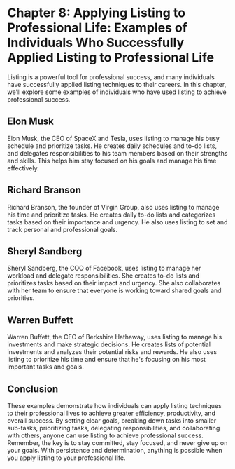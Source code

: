 Chapter 8: Applying Listing to Professional Life: Examples of Individuals Who Successfully Applied Listing to Professional Life
===============================================================================================================================

Listing is a powerful tool for professional success, and many individuals have successfully applied listing techniques to their careers. In this chapter, we'll explore some examples of individuals who have used listing to achieve professional success.

Elon Musk
---------

Elon Musk, the CEO of SpaceX and Tesla, uses listing to manage his busy schedule and prioritize tasks. He creates daily schedules and to-do lists, and delegates responsibilities to his team members based on their strengths and skills. This helps him stay focused on his goals and manage his time effectively.

Richard Branson
---------------

Richard Branson, the founder of Virgin Group, also uses listing to manage his time and prioritize tasks. He creates daily to-do lists and categorizes tasks based on their importance and urgency. He also uses listing to set and track personal and professional goals.

Sheryl Sandberg
---------------

Sheryl Sandberg, the COO of Facebook, uses listing to manage her workload and delegate responsibilities. She creates to-do lists and prioritizes tasks based on their impact and urgency. She also collaborates with her team to ensure that everyone is working toward shared goals and priorities.

Warren Buffett
--------------

Warren Buffett, the CEO of Berkshire Hathaway, uses listing to manage his investments and make strategic decisions. He creates lists of potential investments and analyzes their potential risks and rewards. He also uses listing to prioritize his time and ensure that he's focusing on his most important tasks and goals.

Conclusion
----------

These examples demonstrate how individuals can apply listing techniques to their professional lives to achieve greater efficiency, productivity, and overall success. By setting clear goals, breaking down tasks into smaller sub-tasks, prioritizing tasks, delegating responsibilities, and collaborating with others, anyone can use listing to achieve professional success. Remember, the key is to stay committed, stay focused, and never give up on your goals. With persistence and determination, anything is possible when you apply listing to your professional life.


